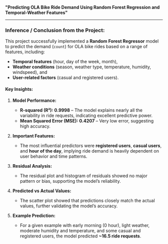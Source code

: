 

**"Predicting OLA Bike Ride Demand Using Random Forest Regression and Temporal-Weather Features"**

---

### **Inference / Conclusion from the Project:**

This project successfully implemented a **Random Forest Regressor** model to predict the demand (`count`) for OLA bike rides based on a range of features, including:

* **Temporal features** (hour, day of the week, month),
* **Weather conditions** (season, weather type, temperature, humidity, windspeed), and
* **User-related factors** (casual and registered users).

#### Key Insights:

1. **Model Performance:**

   * **R-squared (R²): 0.9998** – The model explains nearly all the variability in ride requests, indicating excellent predictive power.
   * **Mean Squared Error (MSE): 0.4207** – Very low error, suggesting high accuracy.

2. **Important Features:**

   * The most influential predictors were **registered users**, **casual users**, and **hour of the day**, implying ride demand is heavily dependent on user behavior and time patterns.

3. **Residual Analysis:**

   * The residual plot and histogram of residuals showed no major pattern or bias, supporting the model’s reliability.

4. **Predicted vs Actual Values:**

   * The scatter plot showed that predictions closely match the actual values, further validating the model’s accuracy.

5. **Example Prediction:**

   * For a given example with early morning (0 hour), light weather, moderate humidity and temperature, and some casual and registered users, the model predicted **\~16.5 ride requests**.
